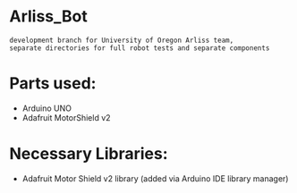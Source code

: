 # Arliss_Bot
	
	development branch for University of Oregon Arliss team,
	separate directories for full robot tests and separate components

# Parts used:
- Arduino UNO
- Adafruit MotorShield v2

# Necessary Libraries:
- Adafruit Motor Shield v2 library (added via Arduino IDE library manager)
